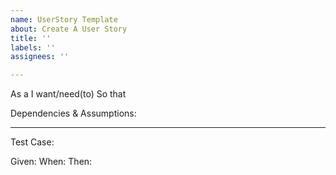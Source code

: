 ```yaml
---
name: UserStory Template
about: Create A User Story
title: ''
labels: ''
assignees: ''

---
```


As a 
I want/need(to) 
So that 

Dependencies & Assumptions:


----------------------------------

Test Case:

Given: 
When: 
Then:
